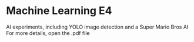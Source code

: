 # Machine Learning E4
 AI experiments, including YOLO image detection and a Super Mario Bros AI
 For more details, open the .pdf file
